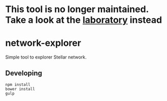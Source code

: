 # This tool is no longer maintained. Take a look at the [laboratory](https://github.com/stellar/laboratory) instead

# network-explorer

Simple tool to explorer Stellar network.

## Developing

```
npm install
bower install
gulp
```
